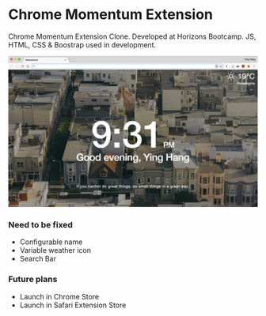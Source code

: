 # Chrome Momentum Extension

Chrome Momentum Extension Clone. Developed at Horizons Bootcamp. JS, HTML, CSS & Boostrap used in development.

![Alt text](/screenshot.jpg)

### Need to be fixed
- Configurable name
- Variable weather icon
- Search Bar

### Future plans
- Launch in Chrome Store
- Launch in Safari Extension Store